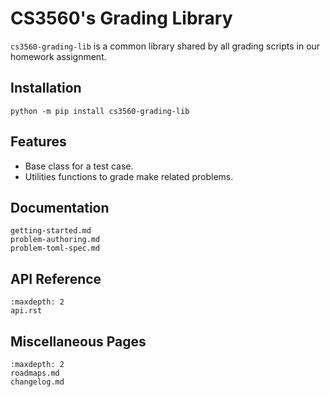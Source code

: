 # CS3560's Grading Library

`cs3560-grading-lib` is a common library shared by all grading scripts in our homework assignment.

## Installation

```console
python -m pip install cs3560-grading-lib
```

## Features

- Base class for a test case.
- Utilities functions to grade make related problems.

## Documentation

<!-- Highly inspired by click's documentation structure -->

```{toctree}
getting-started.md
problem-authoring.md
problem-toml-spec.md
```

## API Reference

```{toctree}
:maxdepth: 2
api.rst
```

## Miscellaneous Pages

```{toctree}
:maxdepth: 2
roadmaps.md
changelog.md
```
